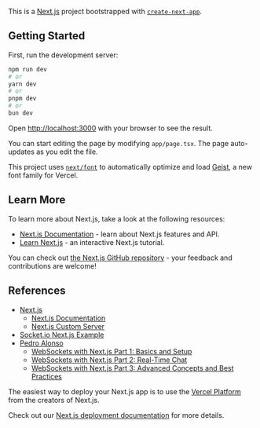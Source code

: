 This is a [Next.js](https://nextjs.org) project bootstrapped with [`create-next-app`](https://nextjs.org/docs/app/api-reference/cli/create-next-app).

## Getting Started

First, run the development server:

```bash
npm run dev
# or
yarn dev
# or
pnpm dev
# or
bun dev
```

Open [http://localhost:3000](http://localhost:3000) with your browser to see the result.

You can start editing the page by modifying `app/page.tsx`. The page auto-updates as you edit the file.

This project uses [`next/font`](https://nextjs.org/docs/app/building-your-application/optimizing/fonts) to automatically optimize and load [Geist](https://vercel.com/font), a new font family for Vercel.

## Learn More

To learn more about Next.js, take a look at the following resources:

- [Next.js Documentation](https://nextjs.org/docs) - learn about Next.js features and API.
- [Learn Next.js](https://nextjs.org/learn) - an interactive Next.js tutorial.

You can check out [the Next.js GitHub repository](https://github.com/vercel/next.js) - your feedback and contributions are welcome!

## References

- [Next.js](https://nextjs.org/)
  - [Next.js Documentation](https://nextjs.org/docs)
  - [Next.js Custom Server](https://nextjs.org/docs/app/guides/custom-server)
- [Socket.io Next.js Example](https://socket.io/pt-br/how-to/use-with-nextjs)
- [Pedro Alonso](https://www.pedroalonso.net/)
  - [WebSockets with Next.js Part 1: Basics and Setup](https://www.pedroalonso.net/blog/websockets-nextjs-part-1/)
  - [WebSockets with Next.js Part 2: Real-Time Chat](https://www.pedroalonso.net/blog/websockets-nextjs-part-2/)
  - [WebSockets with Next.js Part 3: Advanced Concepts and Best Practices](https://www.pedroalonso.net/blog/websockets-nextjs-part-3/)


The easiest way to deploy your Next.js app is to use the [Vercel Platform](https://vercel.com/new?utm_medium=default-template&filter=next.js&utm_source=create-next-app&utm_campaign=create-next-app-readme) from the creators of Next.js.

Check out our [Next.js deployment documentation](https://nextjs.org/docs/app/building-your-application/deploying) for more details.


